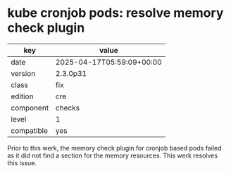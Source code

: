 [//]: # (werk v2)
# kube cronjob pods: resolve memory check plugin

key        | value
---------- | ---
date       | 2025-04-17T05:59:09+00:00
version    | 2.3.0p31
class      | fix
edition    | cre
component  | checks
level      | 1
compatible | yes

Prior to this werk, the memory check plugin for cronjob
based pods failed as it did not find a section for the memory
resources. This werk resolves this issue.
